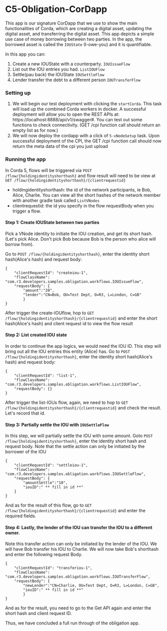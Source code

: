 # C5-Obligation-CorDapp

This app is our signature CorDapp that we use to show the main functionalities of Corda, which are creating a digital asset,
updating the digital asset, and transferring the digital asset. This app depicts a simple use
case of money borrowing between two parties. In the app, the borrowed asset is called the `IOUState` (I-owe-you)
and it is quantifiable.

In this app you can:
1. Create a new IOUState with a counterparty. `IOUIssueFlow`
2. List out the IOU entries you had. `ListIOUFlow`
3. Settle(pau back) the IOUState `IOUSettleFlow`
4. Lender transfer the debt to a different person `IOUTransferFlow`

### Setting up

1. We will begin our test deployment with clicking the `startCorda`. This task will load up the combined Corda workers in docker.
   A successful deployment will allow you to open the REST APIs at: https://localhost:8888/api/v1/swagger#. You can test out some
   functions to check connectivity. (GET /cpi function call should return an empty list as for now.)
2. We will now deploy the cordapp with a click of `5-vNodeSetup` task. Upon successful deployment of the CPI, the GET /cpi function call should now return the meta data of the cpi you just upload



### Running the app

In Corda 5, flows will be triggered via `POST /flow/{holdingidentityshorthash}` and flow result will need to be view at `GET /flow/{holdingidentityshorthash}/{clientrequestid}`
* holdingidentityshorthash: the id of the network participants, ie Bob, Alice, Charlie. You can view all the short hashes of the network member with another gradle task called `ListVNodes`
* clientrequestid: the id you specify in the flow requestBody when you trigger a flow.

#### Step 1: Create IOUState between two parties
Pick a VNode identity to initiate the IOU creation, and get its short hash. (Let's pick Alice. Don't pick Bob because Bob is the person who alice will borrow from).

Go to `POST /flow/{holdingidentityshorthash}`, enter the identity short hash(Alice's hash) and request body:
```
{
    "clientRequestId": "createiou-1",
    "flowClassName": "com.r3.developers.samples.obligation.workflows.IOUIssueFlow",
    "requestBody": {
        "amount":"20",
        "lender":"CN=Bob, OU=Test Dept, O=R3, L=London, C=GB"
        }
}
```

After trigger the create-IOUflow, hop to `GET /flow/{holdingidentityshorthash}/{clientrequestid}` and enter the short hash(Alice's hash) and client request id to view the flow result

#### Step 2: List created IOU state
In order to continue the app logics, we would need the IOU ID. This step will bring out all the IOU entries this entity (Alice) has.
Go to `POST /flow/{holdingidentityshorthash}`, enter the identity short hash(Alice's hash) and request body:
```
{
    "clientRequestId": "list-1",
    "flowClassName": "com.r3.developers.samples.obligation.workflows.ListIOUFlow",
    "requestBody": {}
}
```
After trigger the list-IOUs flow, again, we need to hop to `GET /flow/{holdingidentityshorthash}/{clientrequestid}` and check the result. Let's record that id.


#### Step 3: Partially settle the IOU with `IOUSettleFlow`
In this step, we will partially settle the IOU with some amount.
Goto `POST /flow/{holdingidentityshorthash}`, enter the identity short hash and request body. Note that the settle action can only be initiated by the borrower of the IOU
```
{
    "clientRequestId": "settleiou-1",
    "flowClassName": "com.r3.developers.samples.obligation.workflows.IOUSettleFlow",
    "requestBody": {
        "amountSettle":"10",
        "iouID":" ** fill in id **"
    }
}
```
And as for the result of this flow, go to `GET /flow/{holdingidentityshorthash}/{clientrequestid}` and enter the required fields.

#### Step 4: Lastly, the lender of the IOU can transfer the IOU to a different owner.
Note this transfer action can only be initiated by the lender of the IOU. We will have Bob transfer his IOU to Charlie.
We will now take Bob's shorthash and enter the following request Body.
```
{
    "clientRequestId": "transferiou-1",
    "flowClassName": "com.r3.developers.samples.obligation.workflows.IOUTransferFlow",
    "requestBody": {
        "newLender":"CN=Charlie, OU=Test Dept, O=R3, L=London, C=GB",
        "iouID":" ** fill in id **"
        }
}
```
And as for the result, you need to go to the Get API again and enter the short hash and client request ID.

Thus, we have concluded a full run through of the obligation app. 
